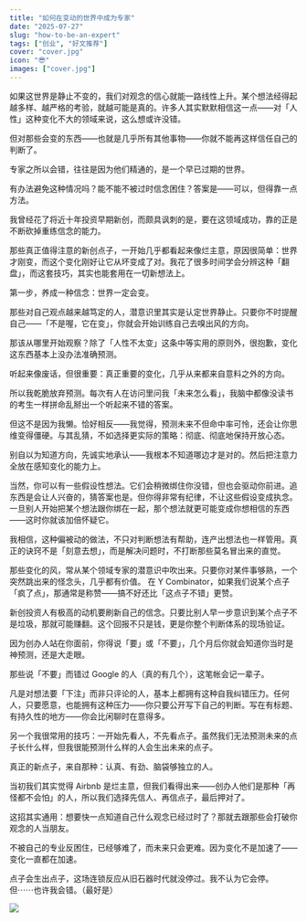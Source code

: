 ```yaml
---
title: "如何在变动的世界中成为专家"
date: "2025-07-27"
slug: "how-to-be-an-expert"
tags: ["创业", "好文推荐"]
cover: "cover.jpg"
icon: "😎"
images: ["cover.jpg"]
---
```

如果这世界是静止不变的，我们对观念的信心就能一路线性上升。某个想法经得起越多样、越严格的考验，就越可能是真的。许多人其实默默相信这一点——对「人性」这种变化不大的领域来说，这么想或许没错。



但对那些会变的东西——也就是几乎所有其他事物——你就不能再这样信任自己的判断了。



专家之所以会错，往往是因为他们精通的，是一个早已过期的世界。



有办法避免这种情况吗？能不能不被过时信念困住？答案是——可以，但得靠一点方法。



我曾经花了将近十年投资早期新创，而颇具讽刺的是，要在这领域成功，靠的正是不断砍掉重练信念的能力。



那些真正值得注意的新创点子，一开始几乎都看起来像烂主意，原因很简单：世界才刚变，而这个变化刚好让它从坏变成了对。我花了很多时间学会分辨这种「翻盘」，而这套技巧，其实也能套用在一切新想法上。



第一步，养成一种信念：世界一定会变。



那些对自己观点越来越笃定的人，潜意识里其实是认定世界静止。只要你不时提醒自己——「不是喔，它在变」，你就会开始训练自己去嗅出风的方向。



那该从哪里开始观察？除了「人性不太变」这条中等实用的原则外，很抱歉，变化这东西基本上没办法准确预测。



听起来像废话，但很重要：真正重要的变化，几乎从来都来自意料之外的方向。



所以我乾脆放弃预测。每次有人在访问里问我「未来怎么看」，我脑中都像没读书的考生一样拼命乱掰出一个听起来不错的答案。



但这不是因为我懒。恰好相反——我觉得，预测未来不但命中率可怜，还会让你思维变得僵硬。与其乱猜，不如选择更实际的策略：彻底、彻底地保持开放心态。



别自以为知道方向，先诚实地承认——我根本不知道哪边才是对的。然后把注意力全放在感知变化的能力上。



当然，你可以有一些假设性想法。它们会稍微绑住你没错，但也会驱动你前进。追东西是会让人兴奋的，猜答案也是。但你得非常有纪律，不让这些假设变成执念。
一旦别人开始把某个想法跟你绑在一起，那个想法就更可能变成你想相信的东西——这时你就该加倍怀疑它。



我相信，这种偏被动的做法，不只对判断想法有帮助，连产出想法也一样管用。真正的诀窍不是「刻意去想」，而是解决问题时，不打断那些莫名冒出来的直觉。



那些变化的风，常从某个领域专家的潜意识中吹出来。只要你对某件事够熟，一个突然跳出来的怪念头，几乎都有价值。
在 Y Combinator，如果我们说某个点子「疯了点」，那通常是称赞——搞不好还比「这点子不错」更赞。



新创投资人有极高的动机要刷新自己的信念。只要比别人早一步意识到某个点子不是垃圾，那就可能赚翻。这个回报不只是钱，更是你整个判断体系的现场验证。



因为创办人站在你面前，你得说「要」或「不要」，几个月后你就会知道你当时是神预测，还是大走眼。



那些说「不要」而错过 Google 的人（真的有几个），这笔帐会记一辈子。



凡是对想法要「下注」而非只评论的人，基本上都拥有这种自我纠错压力。任何人，只要愿意，也能拥有这种压力——你只要公开写下自己的判断。写在有标题、有持久性的地方——你会比闲聊时在意得多。



另一个我很常用的技巧：一开始先看人，不先看点子。虽然我们无法预测未来的点子长什么样，但我很能预测什么样的人会生出未来的点子。



真正的新点子，来自那种：认真、有劲、脑袋够独立的人。



当初我们其实觉得 Airbnb 是烂主意，但我们看得出来——创办人他们是那种「再怪都不会怕」的人，所以我们选择先信人、再信点子，最后押对了。



这招其实通用：想要快一点知道自己什么观念已经过时了？那就去跟那些会打破你观念的人当朋友。



不被自己的专业反困住，已经够难了，而未来只会更难。因为变化不是加速了——变化一直都在加速。



点子会生出点子，这场连锁反应从旧石器时代就没停过。我不认为它会停。
但⋯⋯也许我会错。（最好是）




![](https://prod-files-secure.s3.us-west-2.amazonaws.com/112d0858-5090-4d34-a606-b75eb8d65fd2/46476355-9cf3-4e99-9b7a-3531bc426380/1000202064.png?X-Amz-Algorithm=AWS4-HMAC-SHA256&X-Amz-Content-Sha256=UNSIGNED-PAYLOAD&X-Amz-Credential=ASIAZI2LB466WWEDKDXP%2F20251009%2Fus-west-2%2Fs3%2Faws4_request&X-Amz-Date=20251009T161713Z&X-Amz-Expires=3600&X-Amz-Security-Token=IQoJb3JpZ2luX2VjEEAaCXVzLXdlc3QtMiJIMEYCIQCTb0ipGjY3XzNr8827xu3kiwxIRyb8M4rj6%2FWjbgebLwIhAP%2BJFX6C5imKIkjYsVnTCYH5j5h6TOBD53sgtFYIoiZvKogECNn%2F%2F%2F%2F%2F%2F%2F%2F%2F%2FwEQABoMNjM3NDIzMTgzODA1IgxzI45JCzTuE61DzXEq3AOt%2BGaH52PVZi2y7GrDa9kGQYmwz6eXyZhWyIS2X3RNFBWEFSP%2BM%2BuEJrxeUkjaIOWXKHpduH683LCKQ6u8f2vP%2BzWsy0ONVGzaYvH7gaN8FyAV4Z3yLRmBcZMg4wZGltG7XJ0UQGr0vUPYCr0qU15Yv0udHW6m6RH%2FGcoVoLqBYfo7pLej%2FFW5NlIhbBFK1Hq0e%2FmNGz25sL1YP3PlF35vQWuBGp5ocOK8hH0Xha7CgXaJQAcSqToOC9Et3DgesEjsCQW8CUoH%2FDuQf7y2lbV0pqBbnkl0VwF02OiA3gXplsxU0JoT0aS0dIi%2FQ5%2FzEHN6p8uE5ZiK4swZYJQEK7CV%2FgysvYUcc11QJZYzPoQBLQFoCMD1xhdl3ESaxhdTiaLUbU9GvCA6TP0bz7fjwvi3Ll47aPVpXliqXDhIijcMo1jXFnZstsyfWdenORKVuuWeFrri9QwK26D54uPv2djtzgbIPra90HWswqYVSAVpj6tmf5w8JoG4IXd82G92a877gDGN6rgDP3pHai12OZ0c%2BUQrDHm9D3kTXygWDjTIVcrCA59%2BWLfC9rTmcGbRTjTpRFXaUXSEYwwW%2FqSYxYh84ArTu6pYCukG8JSdvzkPoaYHSrWQ8KqQJUYVkTDWvZ%2FHBjqkAYGW%2BP4NYSRsXpZTh8qW%2BdGOyLk8N0h3O2MHj3OovIDVDB8lrqxCbGme835wf5w%2BEmrG%2BELJBLOk5aPZtQPJF06plSEBY2MN9Y1Og%2B8dFrEqibqLnkOMVuTEsuQBpH7gcvsi7RI6wFrMgtgvIgQOfOKYcnOKsMVmYLS%2Bui0jXRa5E3xM2FcLbERvxrSWkb9%2Fip8dtrnlk%2FY9Ee55sdgIEGQ9mK69&X-Amz-Signature=c6a37a2a985f313befaabded2022522b679b694376e6eb7b87d426f82b22136c&X-Amz-SignedHeaders=host&x-amz-checksum-mode=ENABLED&x-id=GetObject)


